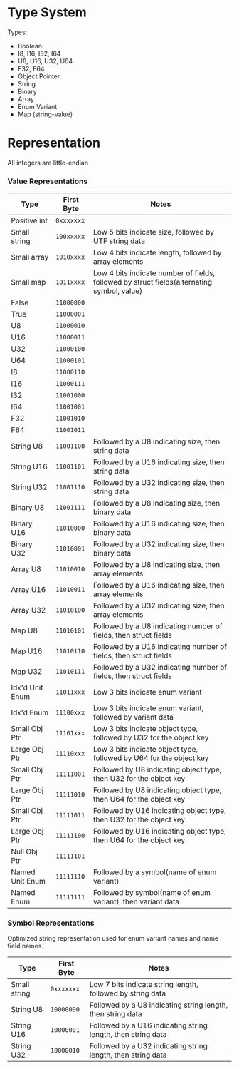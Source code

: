 
# Type System

Types:
* Boolean
* I8, I16, I32, I64
* U8, U16, U32, U64
* F32, F64
* Object Pointer
* String
* Binary
* Array
* Enum Variant
* Map (string-value) 

# Representation

All integers are little-endian

### Value Representations

Type            | First Byte             | Notes
--------------- | ---------------------- | ----------------------------------------------------------------------------
Positive int    | `0xxxxxxx`             |
Small string    | `100xxxxx`             | Low 5 bits indicate size, followed by UTF string data
Small array     | `1010xxxx`             | Low 4 bits indicate length, followed by array elements
Small map       | `1011xxxx`             | Low 4 bits indicate number of fields, followed by struct fields(alternating symbol, value) 
False           | `11000000`             |
True            | `11000001`             |
U8              | `11000010`             | 
U16             | `11000011`             | 
U32             | `11000100`             | 
U64             | `11000101`             | 
I8              | `11000110`             | 
I16             | `11000111`             | 
I32             | `11001000`             | 
I64             | `11001001`             | 
F32             | `11001010`             | 
F64             | `11001011`             | 
String U8       | `11001100`             | Followed by a U8 indicating size, then string data
String U16      | `11001101`             | Followed by a U16 indicating size, then string data
String U32      | `11001110`             | Followed by a U32 indicating size, then string data
Binary U8       | `11001111`             | Followed by a U8 indicating size, then binary data
Binary U16      | `11010000`             | Followed by a U16 indicating size, then binary data
Binary U32      | `11010001`             | Followed by a U32 indicating size, then binary data
Array U8        | `11010010`             | Followed by a U8 indicating size, then array elements 
Array U16       | `11010011`             | Followed by a U16 indicating size, then array elements 
Array U32       | `11010100`             | Followed by a U32 indicating size, then array elements 
Map U8          | `11010101`             | Followed by a U8 indicating number of fields, then struct fields 
Map U16         | `11010110`             | Followed by a U16 indicating number of fields, then struct fields 
Map U32         | `11010111`             | Followed by a U32 indicating number of fields, then struct fields 
Idx'd Unit Enum | `11011xxx`             | Low 3 bits indicate enum variant
Idx'd Enum      | `11100xxx`             | Low 3 bits indicate enum variant, followed by variant data 
Small Obj Ptr   | `11101xxx`             | Low 3 bits indicate object type, followed by U32 for the object key 
Large Obj Ptr   | `11110xxx`             | Low 3 bits indicate object type, followed by U64 for the object key 
Small Obj Ptr   | `11111001`             | Followed by U8 indicating object type, then U32 for the object key
Large Obj Ptr   | `11111010`             | Followed by U8 indicating object type, then U64 for the object key
Small Obj Ptr   | `11111011`             | Followed by U16 indicating object type, then U32 for the object key
Large Obj Ptr   | `11111100`             | Followed by U16 indicating object type, then U64 for the object key
Null Obj Ptr    | `11111101`             |
Named Unit Enum | `11111110`             | Followed by a symbol(name of enum variant)
Named Enum      | `11111111`             | Followed by symbol(name of enum variant), then variant data 

### Symbol Representations

Optimized string representation used for enum variant names and name field names.

Type            | First Byte             | Notes
--------------- | ---------------------- | ----------------------------------------------------------------------------
Small string    | `0xxxxxxx`             | Low 7 bits indicate string length, followed by string data 
String U8       | `10000000`             | Followed by a U8 indicating string length, then string data
String U16      | `10000001`             | Followed by a U16 indicating string length, then string data
String U32      | `10000010`             | Followed by a U32 indicating string length, then string data